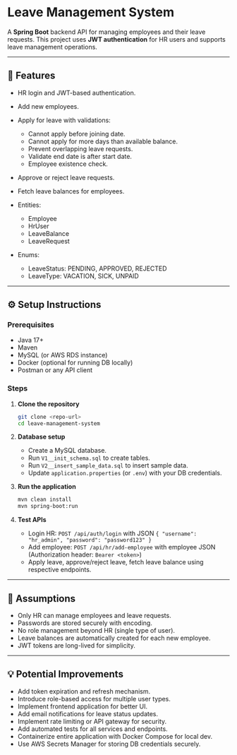 # Leave Management System

A **Spring Boot** backend API for managing employees and their leave requests. This project uses **JWT authentication** for HR users and supports leave management operations.

---

## 📝 Features

* HR login and JWT-based authentication.
* Add new employees.
* Apply for leave with validations:

    * Cannot apply before joining date.
    * Cannot apply for more days than available balance.
    * Prevent overlapping leave requests.
    * Validate end date is after start date.
    * Employee existence check.
* Approve or reject leave requests.
* Fetch leave balances for employees.
* Entities:

    * Employee
    * HrUser
    * LeaveBalance
    * LeaveRequest
* Enums:

    * LeaveStatus: PENDING, APPROVED, REJECTED
    * LeaveType: VACATION, SICK, UNPAID

---

## ⚙️ Setup Instructions

### Prerequisites

* Java 17+
* Maven
* MySQL (or AWS RDS instance)
* Docker (optional for running DB locally)
* Postman or any API client

### Steps

1. **Clone the repository**

   ```bash
   git clone <repo-url>
   cd leave-management-system
   ```

2. **Database setup**

    * Create a MySQL database.
    * Run `V1__init_schema.sql` to create tables.
    * Run `V2__insert_sample_data.sql` to insert sample data.
    * Update `application.properties` (or `.env`) with your DB credentials.

3. **Run the application**

   ```bash
   mvn clean install
   mvn spring-boot:run
   ```

4. **Test APIs**

    * Login HR: `POST /api/auth/login` with JSON `{ "username": "hr_admin", "password": "password123" }`
    * Add employee: `POST /api/hr/add-employee` with employee JSON (Authorization header: `Bearer <token>`)
    * Apply leave, approve/reject leave, fetch leave balance using respective endpoints.

---

## 🔑 Assumptions

* Only HR can manage employees and leave requests.
* Passwords are stored securely with encoding.
* No role management beyond HR (single type of user).
* Leave balances are automatically created for each new employee.
* JWT tokens are long-lived for simplicity.

---

## 💡 Potential Improvements

* Add token expiration and refresh mechanism.
* Introduce role-based access for multiple user types.
* Implement frontend application for better UI.
* Add email notifications for leave status updates.
* Implement rate limiting or API gateway for security.
* Add automated tests for all services and endpoints.
* Containerize entire application with Docker Compose for local dev.
* Use AWS Secrets Manager for storing DB credentials securely.
